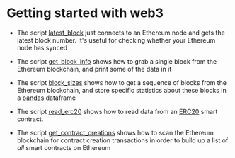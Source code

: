 # Getting started with web3

* The script [latest_block](latest_bock.py) just connects to an Ethereum node and gets the latest block number.  It's useful for checking whether your Ethereum node has synced

* The script [get_block_info](get_block_info.py) shows how to grab a single block from the Ethereum blockchain, and print some of the data in it

* The script [block_sizes](block_sizes.py) shows how to get a sequence of blocks from the Ethereum blockchain, and store specific statistics about these blocks in a [pandas](https://pandas.pydata.org/docs/user_guide/index.html) dataframe

* The script [read_erc20](read_erc20.py) shows how to read data from an [ERC20](https://ethereum.org/en/developers/docs/standards/tokens/erc-20/) smart contract.

* The script [get_contract_creations](get_contract_creations.py) shows how to scan the Ethereum blockchain for contract creation transactions in order to build up a list of *all* smart contracts on Ethereum

